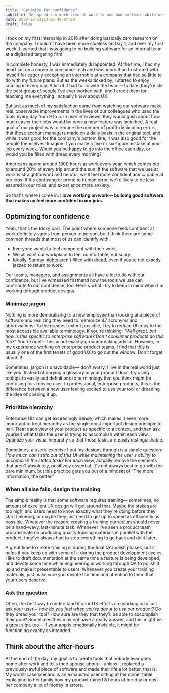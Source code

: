 ```yaml
---
title: "Optimize for confidence"
subtitle: "We spend too much time at work to use bad software while we're there"
date: 2020-10-31T13:06:40-07:00
draft: false
---
```

I took on my first internship in 2016 after doing basically zero research on the company. I couldn't have been more clueless on Day 1, and over my first week, I learned that I was going to be building software for an internal team at a digital ad targeting firm.

In complete honesty, I was immediately disappointed. At the time, I had my heart set on a career in consumer tech and was more than frustrated with myself for eagerly accepting an internship at a company that had so little to do with my future plans. But as the weeks ticked by, I started to enjoy coming in every day. A lot of it had to do with the team— to date, they're still the best group of people I've ever worked with, and I credit them for teaching me everything I actually know about UX.

But just as much of my satisfaction came from watching our software make real, observable improvements in the lives of our colleagues who used the tools every day from 9 to 5. In user interviews, they would gush about how much easier their jobs would be once a new feature was launched. A real goal of our project was to reduce the number of profit-decimating errors that these account managers made on a daily basis in the original tool, and while it was good for the company's bottom line, it was also good for the people themselves! Imagine if you made a five or six-figure mistake at your job every week. Would you be happy to go into the office each day, or would you be filled with dread every morning?

Americans spend around 1800 hours at work every year, which comes out to around 20% of every trip around the sun. If the software that we use at work is straightforward and helpful, we'll feel more confident and capable at our jobs. If it's confusing or prone to human error, we're likely to be less assured in our roles, and experience more anxiety.

So that's where I come in: **I love working on work— building good software that makes us feel more confident in our jobs.**

## Optimizing for confidence

Yeah, that's the tricky part. The point where someone feels confident at work definitely varies from person to person, but I think there are some common threads that most of us can identify with.

- Everyone wants to feel competent with their work.
- We all want our workplace to feel comfortable, not scary.
- Ideally, Sunday nights aren't filled with dread, even if you're not exactly jazzed to return to work.

Our teams, managers, and assignments all have a lot to do with our confidence, but I've witnessed firsthand how the tools we use can contribute to our confidence, too. Here's what I try to keep in mind when I'm working through product designs.

### Minimize jargon

Nothing is more demoralizing to a new employee than looking at a piece of software and realizing they need to memorize 47 acronyms and abbreviations. To the greatest extent possible, I try to reduce UI copy to the most accessible available terminology. If you're thinking, *"Well great, but how is this specific to enterprise software? Don't consumer products do this too?"* You're right— this is not exactly groundbreaking advice. However, in my experience working on enterprise product teams, I find that this is usually one of the first tenets of good UX to go out the window. Don't forget about it!

Sometimes, jargon is unavoidable— don't worry, I live in the real world just like you. Instead of burying a glossary in your product docs, try using tooltips to easily add definitions to terminology that you think might be confusing for a novice user. In professional, enterprise products, this is the difference between a new user feeling excited to use your tool or dreading the idea of opening it up.

### Prioritize hierarchy

Enterprise UIs can get exceedingly dense, which makes it even more important to treat hierarchy as the single most important design principle to nail. Treat each view of your product as specific to a context, and then ask yourself what tasks the user is trying to accomplish within each view. Optimize your visual hierarchy so that those tasks are easily distinguishable.

Sometimes, a useful exercise I put my designs through is a simple question: *How much can I strip out of this UI while maintaining the user's ability to accomplish the stated task?* For each view, actually remove the elements that aren't absolutely, positively essential. It's not always best to go with the bare minimum, but this practice gets you out of a mindset of "The more information, the better."

### When all else fails, design the training

The simple reality is that some software requires training— sometimes, no amount of excellent UX design will get around that. Maybe the stakes are too high, and users need to know exactly what they're doing before they start tinkering, or maybe they just need to get up to speed as efficiently as possible. Whatever the reason, creating a training curriculum should never be a hand-wavy, last-minute task. Whenever I've seen a product team procrastinate on producing quality training materials in parallel with the product, they've always had to stop everything to go back and do it later.

A great time to create training is during the final QA/polish phases, but it helps if you keep up with some of it during the product development cycles. I like to draft documentation at the same time a feature is being developed, and devote some time while engineering is working through QA to polish it up and make it presentable to users. Whenever you create your training materials, just make sure you devote the time and attention to them that your users deserve.

### Ask the question

Often, the best way to understand if your UX efforts are working is to just ask your user— *how do you feel when you're about to use our product?* Do they dread your tool? How sure are they that they'll be able to accomplish their goal? Sometimes they may not have a ready answer, and this might be a great sign, too— if your app is emotionally invisible, it might be functioning exactly as intended.

## Think about the after-hours

At the end of the day, my goal is to create tools that nobody ever goes home after work and tells their spouse about— unless it replaced a previously-awful piece of software and made their life a lot better, that is. My worst-case scenario is an exhausted user sitting at her dinner table explaining to her family how my product ruined 8 hours of her day or cost her company a lot of money in errors.